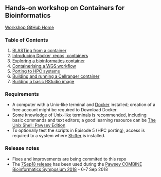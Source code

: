 ## Hands-on workshop on Containers for Bioinformatics

[Workshop GitHub Home](https://github.com/PawseySC/bio-workshop-18)

### Table of Contents
1. [BLASTing from a container](https://github.com/PawseySC/bio-workshop-18/blob/master/1.blast.md)
2. [Introducing Docker, repos, containers](https://github.com/PawseySC/bio-workshop-18/blob/master/2.containers.md)
3. [Exploring a bioinformatics container](https://github.com/PawseySC/bio-workshop-18/blob/master/3.fastqc.md)
4. [Containerising a WGS workflow](https://github.com/PawseySC/bio-workshop-18/blob/master/4.wgs_workflow.md)
5. [Porting to HPC systems](https://github.com/PawseySC/bio-workshop-18/blob/master/5.hpc.md)
6. [Building and running a Cellranger container](https://github.com/PawseySC/bio-workshop-18/blob/master/6.cellranger.md)
7. [Building a basic RStudio image](https://github.com/PawseySC/bio-workshop-18/blob/master/7.rstudio.md)

### Requirements
- A computer with a Unix-like terminal and [Docker](https://www.docker.com) installed;
creation of a free account might be required to Download Docker.
- Some knowledge of Unix-like terminals is recommended, including basic commands and text editors;
a good learning resource can be [The Unix Shell: Pawsey Edition](https://pawseysc.github.com/shell-hpc).
- To optionally test the scripts in Episode 5 (HPC porting),
access is required to a system where [Shifter](https://github.com/NERSC/shifter) is installed.

### Release notes
- Fixes and improvements are being commited to this repo
- The [7Sep18 release](https://github.com/PawseySC/bio-workshop-18/releases/tag/7Sep18) has been used during the 
[Pawsey COMBINE Bioinformatics Symposium 2018](https://www.pawsey.org.au/bio-symposium) - 6-7 Sep 2018
